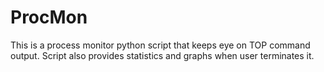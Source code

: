 # ProcMon
This is a process monitor python script that keeps eye on TOP command output. Script also provides statistics and graphs when user terminates it.
